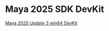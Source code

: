 # Maya 2025 SDK DevKit
[Maya 2025 Update 3 win64 DevKit](https://autodesk-adn-transfer.s3.us-west-2.amazonaws.com/ADN+Extranet/M%26E/Maya/devkit+2025/Autodesk_Maya_2025_3_Update_DEVKIT_Windows.zip)

